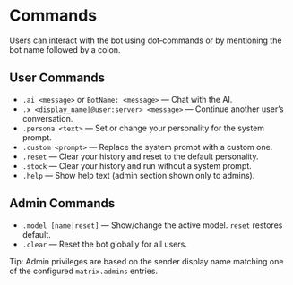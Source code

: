 # Commands

Users can interact with the bot using dot‑commands or by mentioning the bot name followed by a colon.

## User Commands

- `.ai <message>` or `BotName: <message>` — Chat with the AI.
- `.x <display_name|@user:server> <message>` — Continue another user’s conversation.
- `.persona <text>` — Set or change your personality for the system prompt.
- `.custom <prompt>` — Replace the system prompt with a custom one.
- `.reset` — Clear your history and reset to the default personality.
- `.stock` — Clear your history and run without a system prompt.
- `.help` — Show help text (admin section shown only to admins).

## Admin Commands

- `.model [name|reset]` — Show/change the active model. `reset` restores default.
- `.clear` — Reset the bot globally for all users.

Tip: Admin privileges are based on the sender display name matching one of the configured `matrix.admins` entries.
